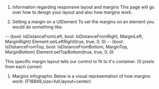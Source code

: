 1.  Information regarding responsive layout and margins
This page will go over how to design your layout and also how margins work.

1.  Setting a margin on a UIElement
To set the margins on an element you would do something like:

-- (bool: IsDistanceFromLeft, bool: IsDistanceFromRight, MarginLeft, MarginRight)
Element:setLeftRight(true, true, 0, 0)
-- (bool: IsDistanceFromTop, bool: IsDistanceFromBottom, MarginTop, MarginBottom)
Element:setTopBottom(true, true, 0, 0)

This specific margin layout tells our control to fit to it's container. (0 pixels from each corner)

1.  Margins infographic
Below is a visual representation of how margins work:
{F18849,size=full,layout=center}
